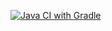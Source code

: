 [![Java CI with Gradle](https://github.com/NomadGaall/HW-AQA-Selenide-QA-MID92GAM-1/actions/workflows/gradle.yml/badge.svg)](https://github.com/NomadGaall/HW-AQA-Selenide-QA-MID92GAM-1/actions/workflows/gradle.yml)
